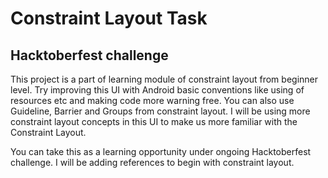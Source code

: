 # Constraint Layout Task

## Hacktoberfest challenge

This project is a part of learning module of constraint layout from beginner level. Try improving this UI with Android basic conventions like using of resources etc and making code more warning free. You can also use Guideline, Barrier and Groups from constraint layout. I will be using more constraint layout concepts in this UI to make us more familiar with the Constraint Layout. 

You can take this as a learning opportunity under ongoing Hacktoberfest challenge. I will be adding references to begin with constraint layout. 
